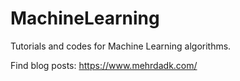 # MachineLearning
Tutorials and codes for Machine Learning algorithms.

Find blog posts: https://www.mehrdadk.com/

